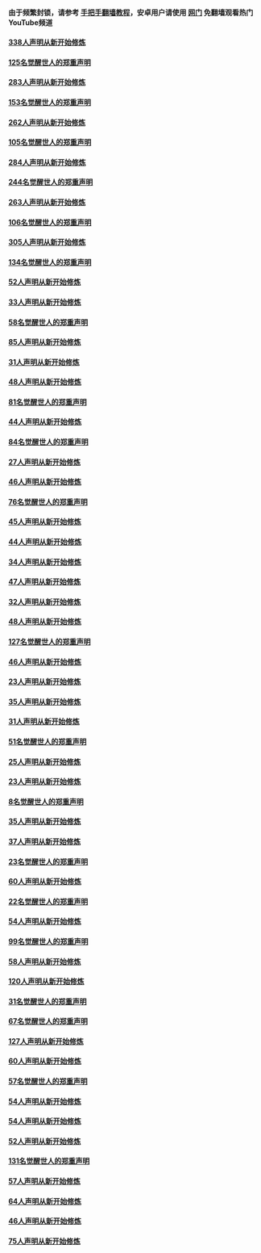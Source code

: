 #### 由于频繁封锁，请参考 [手把手翻墙教程](https://github.com/gfw-breaker/guides/wiki/)，安卓用户请使用 [网门](https://github.com/gfw-breaker/nogfw/blob/master/dl.md?t=04281001) 免翻墙观看热门YouTube频道 

#### [338人声明从新开始修炼](../pages/91/423540.md?t=04281001) 

#### [125名觉醒世人的郑重声明](../pages/91/423539.md?t=04281001) 

#### [283人声明从新开始修炼](../pages/91/423296.md?t=04281001) 

#### [153名觉醒世人的郑重声明](../pages/91/423295.md?t=04281001) 

#### [262人声明从新开始修炼](../pages/91/423004.md?t=04281001) 

#### [105名觉醒世人的郑重声明](../pages/91/423003.md?t=04281001) 

#### [284人声明从新开始修炼](../pages/91/422707.md?t=04281001) 

#### [244名觉醒世人的郑重声明](../pages/91/422706.md?t=04281001) 

#### [263人声明从新开始修炼](../pages/91/422553.md?t=04281001) 

#### [106名觉醒世人的郑重声明](../pages/91/422552.md?t=04281001) 

#### [305人声明从新开始修炼](../pages/91/422153.md?t=04281001) 

#### [134名觉醒世人的郑重声明](../pages/91/422152.md?t=04281001) 

#### [52人声明从新开始修炼](../pages/91/421846.md?t=04281001) 

#### [33人声明从新开始修炼](../pages/91/421804.md?t=04281001) 

#### [58名觉醒世人的郑重声明](../pages/91/421845.md?t=04281001) 

#### [85人声明从新开始修炼](../pages/91/421769.md?t=04281001) 

#### [31人声明从新开始修炼](../pages/91/421763.md?t=04281001) 

#### [48人声明从新开始修炼](../pages/91/421605.md?t=04281001) 

#### [81名觉醒世人的郑重声明](../pages/91/421656.md?t=04281001) 

#### [44人声明从新开始修炼](../pages/91/421544.md?t=04281001) 

#### [84名觉醒世人的郑重声明](../pages/91/421543.md?t=04281001) 

#### [27人声明从新开始修炼](../pages/91/421465.md?t=04281001) 

#### [46人声明从新开始修炼](../pages/91/421454.md?t=04281001) 

#### [76名觉醒世人的郑重声明](../pages/91/421453.md?t=04281001) 

#### [45人声明从新开始修炼](../pages/91/421452.md?t=04281001) 

#### [44人声明从新开始修炼](../pages/91/421422.md?t=04281001) 

#### [34人声明从新开始修炼](../pages/91/421322.md?t=04281001) 

#### [47人声明从新开始修炼](../pages/91/421264.md?t=04281001) 

#### [32人声明从新开始修炼](../pages/91/421225.md?t=04281001) 

#### [48人声明从新开始修炼](../pages/91/421202.md?t=04281001) 

#### [127名觉醒世人的郑重声明](../pages/91/421224.md?t=04281001) 

#### [46人声明从新开始修炼](../pages/91/421203.md?t=04281001) 

#### [23人声明从新开始修炼](../pages/91/421138.md?t=04281001) 

#### [35人声明从新开始修炼](../pages/91/421122.md?t=04281001) 

#### [31人声明从新开始修炼](../pages/91/421081.md?t=04281001) 

#### [51名觉醒世人的郑重声明](../pages/91/421080.md?t=04281001) 

#### [25人声明从新开始修炼](../pages/91/421020.md?t=04281001) 

#### [23人声明从新开始修炼](../pages/91/420884.md?t=04281001) 

#### [8名觉醒世人的郑重声明](../pages/91/420883.md?t=04281001) 

#### [35人声明从新开始修炼](../pages/91/420809.md?t=04281001) 

#### [37人声明从新开始修炼](../pages/91/420766.md?t=04281001) 

#### [23名觉醒世人的郑重声明](../pages/91/420765.md?t=04281001) 

#### [60人声明从新开始修炼](../pages/91/420727.md?t=04281001) 

#### [22名觉醒世人的郑重声明](../pages/91/420726.md?t=04281001) 

#### [54人声明从新开始修炼](../pages/91/420529.md?t=04281001) 

#### [99名觉醒世人的郑重声明](../pages/91/420528.md?t=04281001) 

#### [58人声明从新开始修炼](../pages/91/420198.md?t=04281001) 

#### [120人声明从新开始修炼](../pages/91/420141.md?t=04281001) 

#### [31名觉醒世人的郑重声明](../pages/91/420197.md?t=04281001) 

#### [67名觉醒世人的郑重声明](../pages/91/420140.md?t=04281001) 

#### [127人声明从新开始修炼](../pages/91/420082.md?t=04281001) 

#### [60人声明从新开始修炼](../pages/91/420081.md?t=04281001) 

#### [57名觉醒世人的郑重声明](../pages/91/420080.md?t=04281001) 

#### [54人声明从新开始修炼](../pages/91/419533.md?t=04281001) 

#### [54人声明从新开始修炼](../pages/91/419532.md?t=04281001) 

#### [52人声明从新开始修炼](../pages/91/419531.md?t=04281001) 

#### [131名觉醒世人的郑重声明](../pages/91/419530.md?t=04281001) 

#### [57人声明从新开始修炼](../pages/91/419430.md?t=04281001) 

#### [64人声明从新开始修炼](../pages/91/419429.md?t=04281001) 

#### [46人声明从新开始修炼](../pages/91/419428.md?t=04281001) 

#### [75人声明从新开始修炼](../pages/91/419427.md?t=04281001) 

